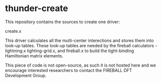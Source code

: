# thunder-create

This repository contains the sources to create one driver:

create.x

This driver calculates all the multi-center interections and stores them into look-up tables. These look-up tables are needed by the fireball calculators - lightning.x lighting-grid.x, and fireball.x to build the tight-binding Hamiltonian matrix elements. 

This piece of code is not open-source, as such it is not hosted here and we
encourage interested researchers to contact the FIREBALL DFT Development Group. 
